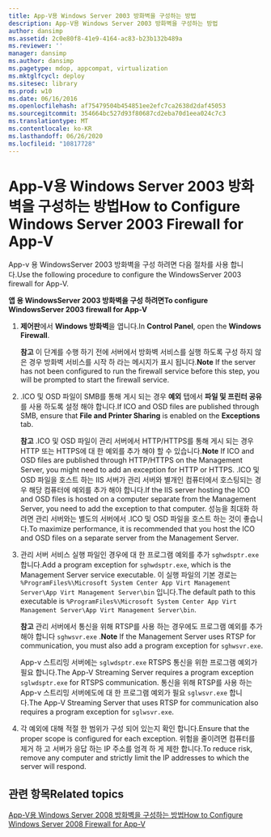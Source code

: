 ```yaml
---
title: App-V용 Windows Server 2003 방화벽을 구성하는 방법
description: App-V용 Windows Server 2003 방화벽을 구성하는 방법
author: dansimp
ms.assetid: 2c0e80f8-41e9-4164-ac83-b23b132b489a
ms.reviewer: ''
manager: dansimp
ms.author: dansimp
ms.pagetype: mdop, appcompat, virtualization
ms.mktglfcycl: deploy
ms.sitesec: library
ms.prod: w10
ms.date: 06/16/2016
ms.openlocfilehash: af75479504b454851ee2efc7ca2638d2daf45053
ms.sourcegitcommit: 354664bc527d93f80687cd2eba70d1eea024c7c3
ms.translationtype: MT
ms.contentlocale: ko-KR
ms.lasthandoff: 06/26/2020
ms.locfileid: "10817728"
---
```

# <span data-ttu-id="d07e5-103">App-V용 Windows Server 2003 방화벽을 구성하는 방법</span><span class="sxs-lookup"><span data-stu-id="d07e5-103">How to Configure Windows Server 2003 Firewall for App-V</span></span>


<span data-ttu-id="d07e5-104">App-v 용 WindowsServer 2003 방화벽을 구성 하려면 다음 절차를 사용 합니다.</span><span class="sxs-lookup"><span data-stu-id="d07e5-104">Use the following procedure to configure the WindowsServer 2003 firewall for App-V.</span></span>

**<span data-ttu-id="d07e5-105">앱 용 WindowsServer 2003 방화벽을 구성 하려면</span><span class="sxs-lookup"><span data-stu-id="d07e5-105">To configure WindowsServer 2003 firewall for App-V</span></span>**

1.  <span data-ttu-id="d07e5-106">**제어판**에서 **Windows 방화벽**을 엽니다.</span><span class="sxs-lookup"><span data-stu-id="d07e5-106">In **Control Panel**, open the **Windows Firewall**.</span></span>

    <span data-ttu-id="d07e5-107">**참고**  이 단계를 수행 하기 전에 서버에서 방화벽 서비스를 실행 하도록 구성 하지 않은 경우 방화벽 서비스를 시작 하 라는 메시지가 표시 됩니다.</span><span class="sxs-lookup"><span data-stu-id="d07e5-107">**Note** If the server has not been configured to run the firewall service before this step, you will be prompted to start the firewall service.</span></span>

     

2.  <span data-ttu-id="d07e5-108">.ICO 및 OSD 파일이 SMB를 통해 게시 되는 경우 **예외** 탭에서 **파일 및 프린터 공유** 를 사용 하도록 설정 해야 합니다.</span><span class="sxs-lookup"><span data-stu-id="d07e5-108">If ICO and OSD files are published through SMB, ensure that **File and Printer Sharing** is enabled on the **Exceptions** tab.</span></span>

    <span data-ttu-id="d07e5-109">**참고**  .ICO 및 OSD 파일이 관리 서버에서 HTTP/HTTPS를 통해 게시 되는 경우 HTTP 또는 HTTPS에 대 한 예외를 추가 해야 할 수 있습니다.</span><span class="sxs-lookup"><span data-stu-id="d07e5-109">**Note** If ICO and OSD files are published through HTTP/HTTPS on the Management Server, you might need to add an exception for HTTP or HTTPS.</span></span> <span data-ttu-id="d07e5-110">.ICO 및 OSD 파일을 호스트 하는 IIS 서버가 관리 서버와 별개인 컴퓨터에서 호스팅되는 경우 해당 컴퓨터에 예외를 추가 해야 합니다.</span><span class="sxs-lookup"><span data-stu-id="d07e5-110">If the IIS server hosting the ICO and OSD files is hosted on a computer separate from the Management Server, you need to add the exception to that computer.</span></span> <span data-ttu-id="d07e5-111">성능을 최대화 하려면 관리 서버와는 별도의 서버에서 .ICO 및 OSD 파일을 호스트 하는 것이 좋습니다.</span><span class="sxs-lookup"><span data-stu-id="d07e5-111">To maximize performance, it is recommended that you host the ICO and OSD files on a separate server from the Management Server.</span></span>

     

3.  <span data-ttu-id="d07e5-112">관리 서버 서비스 실행 파일인 경우에 대 한 프로그램 예외를 추가 `sghwdsptr.exe` 합니다.</span><span class="sxs-lookup"><span data-stu-id="d07e5-112">Add a program exception for `sghwdsptr.exe`, which is the Management Server service executable.</span></span> <span data-ttu-id="d07e5-113">이 실행 파일의 기본 경로는 `%ProgramFiles%\Microsoft System Center App Virt Management Server\App Virt Management Server\bin` 입니다.</span><span class="sxs-lookup"><span data-stu-id="d07e5-113">The default path to this executable is `%ProgramFiles%\Microsoft System Center App Virt Management Server\App Virt Management Server\bin`.</span></span>

    <span data-ttu-id="d07e5-114">**참고**  관리 서버에서 통신을 위해 RTSP를 사용 하는 경우에도 프로그램 예외를 추가 해야 합니다 `sghwsvr.exe` .</span><span class="sxs-lookup"><span data-stu-id="d07e5-114">**Note** If the Management Server uses RTSP for communication, you must also add a program exception for `sghwsvr.exe`.</span></span>

    <span data-ttu-id="d07e5-115">App-v 스트리밍 서버에는 `sglwdsptr.exe` RTSPS 통신을 위한 프로그램 예외가 필요 합니다.</span><span class="sxs-lookup"><span data-stu-id="d07e5-115">The App-V Streaming Server requires a program exception `sglwdsptr.exe` for RTSPS communication.</span></span> <span data-ttu-id="d07e5-116">통신을 위해 RTSP를 사용 하는 App-v 스트리밍 서버에도에 대 한 프로그램 예외가 필요 `sglwsvr.exe` 합니다.</span><span class="sxs-lookup"><span data-stu-id="d07e5-116">The App-V Streaming Server that uses RTSP for communication also requires a program exception for `sglwsvr.exe`.</span></span>

     

4.  <span data-ttu-id="d07e5-117">각 예외에 대해 적절 한 범위가 구성 되어 있는지 확인 합니다.</span><span class="sxs-lookup"><span data-stu-id="d07e5-117">Ensure that the proper scope is configured for each exception.</span></span> <span data-ttu-id="d07e5-118">위험을 줄이려면 컴퓨터를 제거 하 고 서버가 응답 하는 IP 주소를 엄격 하 게 제한 합니다.</span><span class="sxs-lookup"><span data-stu-id="d07e5-118">To reduce risk, remove any computer and strictly limit the IP addresses to which the server will respond.</span></span>

## <span data-ttu-id="d07e5-119">관련 항목</span><span class="sxs-lookup"><span data-stu-id="d07e5-119">Related topics</span></span>


[<span data-ttu-id="d07e5-120">App-V용 Windows Server 2008 방화벽을 구성하는 방법</span><span class="sxs-lookup"><span data-stu-id="d07e5-120">How to Configure Windows Server 2008 Firewall for App-V</span></span>](how-to-configure-windows-server-2008-firewall-for-app-v.md)

 

 






